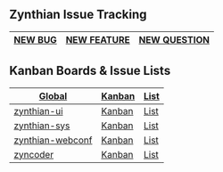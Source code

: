 ## Zynthian Issue Tracking

|[NEW BUG](https://github.com/zynthian/zynthian-issue-tracking/issues/new?template=bug_report.md)|[NEW FEATURE](https://github.com/zynthian/zynthian-issue-tracking/issues/new?template=feature_request.md)|[NEW QUESTION](https://discourse.zynthian.org)|
|---|---|---|

## Kanban Boards & Issue Lists

|[Global](https://github.com/zynthian)|[Kanban](https://github.com/orgs/zynthian/projects/1)|[List](https://github.com/issues?q=is%3Aopen+is%3Aissue+archived%3Afalse+user%3Azynthian)|
|---|---|---|
|[zynthian-ui](https://github.com/zynthian/zynthian-ui)|[Kanban](https://github.com/orgs/zynthian/projects/1?card_filter_query=repo%3Azynthian%2Fzynthian-ui)|[List](https://github.com/zynthian/zynthian-ui/issues)|
|[zynthian-sys](https://github.com/zynthian/zynthian-sys)|[Kanban](https://github.com/orgs/zynthian/projects/1?card_filter_query=repo%3Azynthian%2Fzynthian-sys)|[List](https://github.com/zynthian/zynthian-sys/issues)|
|[zynthian-webconf](https://github.com/zynthian/zynthian-webconf)|[Kanban](https://github.com/orgs/zynthian/projects/1?card_filter_query=repo%3Azynthian%2Fzynthian-webconf)|[List](https://github.com/zynthian/zynthian-webconf/issues)|
|[zyncoder](https://github.com/zynthian/zyncoder)|[Kanban](https://github.com/orgs/zynthian/projects/1?card_filter_query=repo%3Azynthian%2Fzyncoder)|[List](https://github.com/zynthian/zyncoder/issues)|


